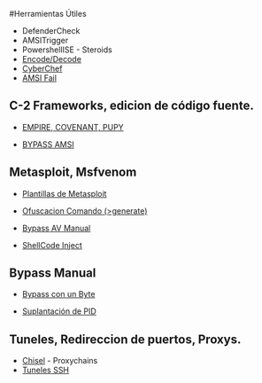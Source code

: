 #Herramientas Útiles

- DefenderCheck
- AMSITrigger
- PowershellISE - Steroids
- [Encode/Decode](https://linuxhint.com/bash_base64_encode_decode/)
- [CyberChef](https://gchq.github.io/CyberChef)
- [AMSI Fail](https://amsi.fail/)

## C-2 Frameworks, edicion de código fuente.

* [EMPIRE, COVENANT, PUPY](https://s3cur3th1ssh1t.github.io/Customizing_C2_Frameworks/)

* [BYPASS AMSI](https://s3cur3th1ssh1t.github.io/Bypass_AMSI_by_manual_modification/)

## Metasploit, Msfvenom

* [Plantillas de Metasploit](https://www.ired.team/offensive-security/defense-evasion/av-bypass-with-metasploit-templates)

* [Ofuscacion Comando (>generate)](https://null-byte.wonderhowto.com/how-to/use-msfconsoles-generate-command-obfuscate-payloads-evade-antivirus-detection-0187686/#:~:text=One%20of%20the%20ways%20to,better%20hide%20from%20antivirus%20software.&text=In%20Metasploit%2C%20payload%20shellcode%20can%20be%20generated%20from%20within%20the%20framework.)

* [Bypass AV Manual](https://blog.scrt.ch/category/antivirus-bypass/)

* [ShellCode Inject](https://www.ired.team/offensive-security/code-injection-process-injection/process-injection)

## Bypass Manual

* [Bypass con un Byte](https://www.ired.team/offensive-security/defense-evasion/evading-windows-defender-using-classic-c-shellcode-launcher-with-1-byte-change)

* [Suplantación de PID](https://www.ired.team/offensive-security/defense-evasion/parent-process-id-ppid-spoofing)

## Tuneles, Redireccion de puertos, Proxys.

- [Chisel](https://0xdf.gitlab.io/2020/08/10/tunneling-with-chisel-and-ssf-update.html)	- Proxychains
- [Tuneles SSH](https://www.ired.team/offensive-security/lateral-movement/ssh-tunnelling-port-forwarding#ssh-local-port-forwarding)
